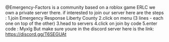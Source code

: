 @Emergency-Factors is a community based on a roblox game ERLC we own a private server there. if interested to join our server here are the steps :
1.join Emergency Response Liberty County
2.click on menu (3 lines - each one on top of the other)
3.head to servers 
4.click on join by code 
5.enter code : Myxlg
But make sure youre in the discord server here is the link: https://discord.gg/T6SEGUAt

